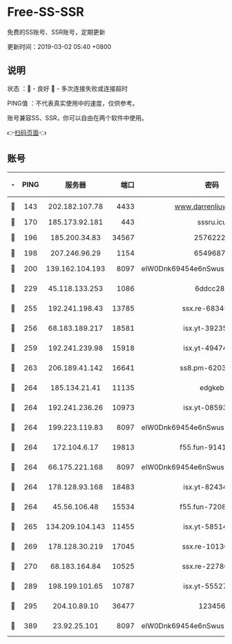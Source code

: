 # Free-SS-SSR

免费的SS账号、SSR账号，定期更新

更新时间：2019-03-02 05:40 +0800

## 说明

状态     ：🙂 - 良好 🙁 - 多次连接失败或连接超时

PING值   ：不代表真实使用中的速度，仅供参考。

账号兼容SS、SSR，你可以自由在两个软件中使用。

👉[扫码页面](https://liesauer.github.io/free-ss-ssr.github.io/)👈

## 账号

|-|PING|服务器|端口|密码|加密方式|区域|
|:----:|:----:|:-----:|-----:|:----:|:----:|:----:|
|🙂|143|202.182.107.78|4433|www.darrenliuwei.com|aes-256-cfb|JP|
|🙂|170|185.173.92.181|443|sssru.icu|rc4-md5|RU|
|🙂|196|185.200.34.83|34567|25762225|aes-256-cfb|US|
|🙂|198|207.246.96.29|1154|65496879|chacha20|US|
|🙂|200|139.162.104.193|8097|eIW0Dnk69454e6nSwuspv9DmS201tQ0D|aes-256-cfb|JP|
|🙂|229|45.118.133.253|1086|6ddcc286|aes-256-cfb|SG|
|🙂|255|192.241.198.43|13785|ssx.re-68345510|aes-256-cfb|US|
|🙂|256|68.183.189.217|18581|isx.yt-39235450|aes-256-cfb|SG|
|🙂|259|192.241.239.98|15918|isx.yt-49474525|aes-256-cfb|US|
|🙂|263|206.189.41.142|16641|ss8.pm-62032966|aes-256-cfb|SG|
|🙂|264|185.134.21.41|11135|edgkeb|aes-256-cfb|GB|
|🙂|264|192.241.236.26|10973|isx.yt-08593579|aes-256-cfb|US|
|🙂|264|199.223.119.83|8097|eIW0Dnk69454e6nSwuspv9DmS201tQ0D|aes-256-cfb|US|
|🙂|264|172.104.6.17|19813|f55.fun-91414761|aes-256-cfb|US|
|🙂|264|66.175.221.168|8097|eIW0Dnk69454e6nSwuspv9DmS201tQ0D|aes-256-cfb|US|
|🙂|264|178.128.93.168|18483|isx.yt-82434305|aes-256-cfb|SG|
|🙂|264|45.56.106.48|15534|f55.fun-72089775|aes-256-cfb|US|
|🙂|265|134.209.104.143|11455|isx.yt-58514874|aes-256-cfb|SG|
|🙂|269|178.128.30.219|17045|ssx.re-10130614|aes-256-cfb|SG|
|🙂|270|68.183.164.84|10525|ssx.re-22780644|aes-256-cfb|US|
|🙂|289|198.199.101.65|10787|isx.yt-55527234|aes-256-cfb|US|
|🙂|295|204.10.89.10|36477|123456|aes-256-cfb|US|
|🙂|389|23.92.25.101|8097|eIW0Dnk69454e6nSwuspv9DmS201tQ0D|aes-256-cfb|US|
